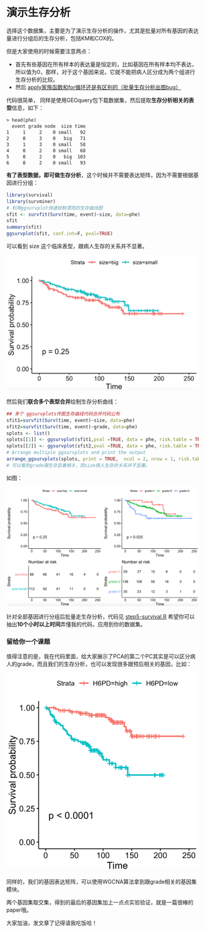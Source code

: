 # 演示生存分析

选择这个数据集，主要是为了演示生存分析的操作，尤其是批量对所有基因的表达量进行分组后的生存分析，包括KM和COX的。

但是大家使用的时候需要注意两点：

- 首先有些基因在所有样本的表达量是恒定的，比如基因在所有样本均不表达，所以值为0，那样，对于这个基因来说，它就不能把病人区分成为两个组进行生存分析的比较。
- 然后 [apply家族函数和for循环还是有区别的（批量生存分析出图bug）](https://mp.weixin.qq.com/s/efI8U2lb3UfMwLp94iqw1Q)

代码很简单， 同样是使用GEOquery包下载数据集，然后提取**生存分析相关的表型**信息，如下：

```
> head(phe)
  event grade node  size time
1     1     2    0 small   92
2     0     3    0   big   71
3     1     3    0 small   58
4     0     2    0 small   68
5     0     2    0   big  103
6     0     2    0 small   93
```

**有了表型数据，即可做生存分析**，这个时候并不需要表达矩阵，因为不需要根据基因进行分组：

```r
library(survival)
library(survminer)
# 利用ggsurvplot快速绘制漂亮的生存曲线图
sfit <- survfit(Surv(time, event)~size, data=phe)
sfit
summary(sfit)
ggsurvplot(sfit, conf.int=F, pval=TRUE)
```

可以看到 size 这个临床表型，跟病人生存的关系并不显著。

![](survival_by_size.png)

然后我们**联合多个表型合并**绘制生存分析曲线：

```r
## 多个 ggsurvplots作图生存曲线代码合并代码公布
sfit1=survfit(Surv(time, event)~size, data=phe)
sfit2=survfit(Surv(time, event)~grade, data=phe)
splots <- list()
splots[[1]] <- ggsurvplot(sfit1,pval =TRUE, data = phe, risk.table = TRUE)
splots[[2]] <- ggsurvplot(sfit2,pval =TRUE, data = phe, risk.table = TRUE)
# Arrange multiple ggsurvplots and print the output
arrange_ggsurvplots(splots, print = TRUE,  ncol = 2, nrow = 1, risk.table.height = 0.4)
# 可以看到grade跟生存显著相关，而size病人生存的关系并不显著。
```

如图：

![](survival_by_size_grade.png)

针对全部基因进行分组后批量走生存分析，代码见 [step5-survival.R](./step5-survival.R) 希望你可以抽出**10个小时以上时间**弄懂我的代码，应用到你的数据集。

### 留给你一个课题

值得注意的是，我在代码里面，给大家展示了PCA的第二个PC其实是可以区分病人的grade，而且我们的生存分析，也可以发现很多跟预后相关的基因，比如：

![](./survival_by_H6PD.png)

同样的，我们的基因表达矩阵，可以使用WGCNA算法拿到跟grade相关的基因集模块。

两个基因集取交集，得到的最后的基因集加上一点点实验验证，就是一篇很棒的paper哦。

大家加油，发文章了记得请我吃饭哈！